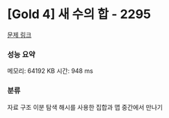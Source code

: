 
# [Gold 4] 새 수의 합 - 2295

[문제 링크](https://www.acmicpc.net/problem/11286)
### 성능 요약

<p>메모리: 64192 KB 시간: 948 ms </p>

### 분류

자료 구조
이분 탐색
해시를 사용한 집합과 맵
중간에서 만나기
